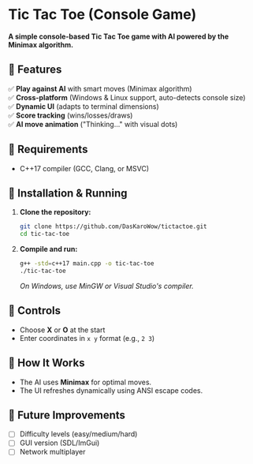 # Tic Tac Toe (Console Game)  

**A simple console-based Tic Tac Toe game with AI powered by the Minimax algorithm.**  

## 🔹 Features  
✅ **Play against AI** with smart moves (Minimax algorithm)  
✅ **Cross-platform** (Windows & Linux support, auto-detects console size)  
✅ **Dynamic UI** (adapts to terminal dimensions)  
✅ **Score tracking** (wins/losses/draws)  
✅ **AI move animation** ("Thinking..." with visual dots)  

## 🔹 Requirements  
- C++17 compiler (GCC, Clang, or MSVC)  

## 🔹 Installation & Running  
1. **Clone the repository:**  
   ```sh
   git clone https://github.com/DasKaroWow/tictactoe.git
   cd tic-tac-toe
   ```

2. **Compile and run:**  
   ```sh
   g++ -std=c++17 main.cpp -o tic-tac-toe
   ./tic-tac-toe
   ```
   *On Windows, use MinGW or Visual Studio's compiler.*

## 🔹 Controls  
- Choose **X** or **O** at the start  
- Enter coordinates in `x y` format (e.g., `2 3`)  

## 🔹 How It Works  
- The AI uses **Minimax** for optimal moves.  
- The UI refreshes dynamically using ANSI escape codes.  

## 🔹 Future Improvements  
- [ ] Difficulty levels (easy/medium/hard)  
- [ ] GUI version (SDL/ImGui)  
- [ ] Network multiplayer  
